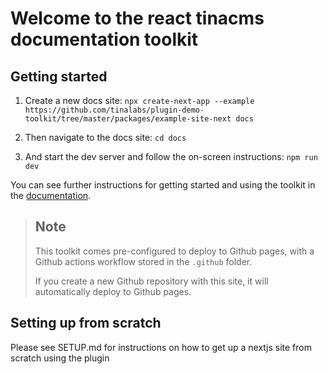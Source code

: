# Welcome to the react tinacms documentation toolkit

## Getting started 

1. Create a new docs site: `npx create-next-app --example https://github.com/tinalabs/plugin-demo-toolkit/tree/master/packages/example-site-next docs`

2. Then navigate to the docs site: `cd docs`

3. And start the dev server and follow the on-screen instructions: `npm run dev`

You can see further instructions for getting started and using the toolkit in the [documentation](./https://tinalabs.github.io/tinacms-doc-toolkit/).

> ## Note
>
> This toolkit comes pre-configured to deploy to Github pages, with a Github actions workflow stored in the `.github` folder.
>
> If you create a new Github repository with this site, it will automatically deploy to Github pages.

## Setting up from scratch

Please see SETUP.md for instructions on how to get up a nextjs site from scratch using the plugin


